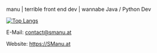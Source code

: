 manu | terrible front end dev | wannabe Java / Python Dev

[![Top Langs](https://github-readme-stats.vercel.app/api/top-langs/?username=ProManu24)](https://github.com/ProManu24/github-readme-stats)



E-Mail: contact@smanu.at


Website: https://SManu.at

